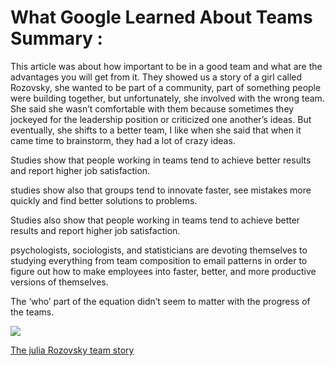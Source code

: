 # What Google Learned About Teams Summary :






This article was about how important to be in a good team and what are the advantages you will get from it. They showed us a story of a girl called Rozovsky, she wanted to be part of a community, part of something people were building together, but unfortunately, she involved with the wrong team. She said she wasn’t comfortable with them because sometimes they jockeyed for the leadership position or criticized one another’s ideas.  But eventually, she shifts to a better team, I like when she said that when it came time to brainstorm, they had a lot of crazy ideas. 

>
>



Studies show that people working in teams tend to achieve better results and report higher job satisfaction.


>

studies show also that groups tend to innovate faster, see mistakes more quickly and find better solutions to problems.

>  


Studies also show that people working in teams tend to achieve better results and report higher job satisfaction. 
>

psychologists, sociologists, and statisticians are devoting themselves to studying everything from team composition to email patterns in order to figure out how to make employees into faster, better, and more productive versions of themselves. 
> 

The ‘who’ part of the equation didn’t seem to matter with the progress of the teams.


![](https://static01.nyt.com/images/2016/02/28/magazine/28mag-teams2/28mag-teams2-superJumbo.jpg?quality=90&auto=webp)

[The julia  Rozovsky team story ](https://www.nytimes.com/2016/02/28/magazine/what-google-learned-from-its-quest-to-build-the-perfect-team.html) 










